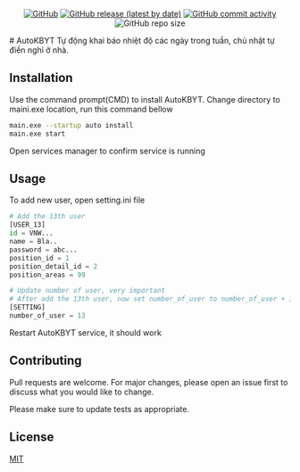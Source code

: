 <p align="center">
<a href="https://github.com/namndt/AutoKBYT/blob/master/LICENSE"><img alt="GitHub" src="https://img.shields.io/github/license/namndt/AutoKBYT"></a>
<a href="https://github.com/namndt/AutoKBYT/releases/tag/v1.12.23"><img alt="GitHub release (latest by date)" src="https://img.shields.io/github/v/release/namndt/AutoKBYT"></a>
<a href="https://github.com/namndt/AutoKBYT/graphs/contributors"><img alt="GitHub commit activity" src="https://img.shields.io/github/commit-activity/m/namndt/AutoKBYT"></a>
<img alt="GitHub repo size" src="https://img.shields.io/github/repo-size/namndt/AutoKBYT">
 </p>
# AutoKBYT
Tự động khai báo nhiệt độ các ngày trong tuần, chủ nhật tự điền nghỉ ở nhà.

## Installation

Use the command prompt(CMD) to install AutoKBYT. Change directory to maini.exe location, run this command bellow

```bash
main.exe --startup auto install
main.exe start
```
Open services manager to confirm service is running

## Usage
To add new user, open setting.ini file
```python
# Add the 13th user
[USER_13]
id = VNW...
name = Bla..
password = abc...
position_id = 1
position_detail_id = 2
position_areas = 99
```
```python
# Update number of user, very important
# After add the 13th user, now set number_of_user to number_of_user + 1 = 13
[SETTING]
number_of_user = 13
```
Restart AutoKBYT service, it should work
## Contributing
Pull requests are welcome. For major changes, please open an issue first to discuss what you would like to change.

Please make sure to update tests as appropriate.

## License
[MIT](https://choosealicense.com/licenses/mit/)
